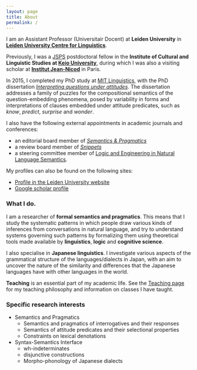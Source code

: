 ```yaml
---
layout: page
title: About
permalink: /
---
```


I am an Assistant Professor (Universitair Docent) at **Leiden University** in **[Leiden University Centre for Linguistics](https://www.universiteitleiden.nl/en/humanities/leiden-university-centre-for-linguistics)**.

Previously, I was a [JSPS](http://www.jsps.go.jp/english/) postdoctoral fellow in the **Institute of Cultural and Linguistic Studies at [Keio University](http://www.keio.ac.jp/)**, during which I was also a visiting scholar at **[Institut Jean-Nicod](http://www.institutnicod.org/)** in Paris.

In 2015, I completed my PhD study at [MIT Linguistics](http://web.mit.edu/linguistics/), with the PhD dissertation *[Interpreting questions under attitudes](http://hdl.handle.net/1721.1/99318)*. The dissertation addresses a family of puzzles for the compositional semantics of the question-embedding phenomena, posed by variability in forms and interpretations of clauses embedded under attitude predicates, such as *know*, *predict*, *surprise* and *wonder*.

I also have the following external appointments in academic journals and conferences:
- an editorial board member of *[Semantics & Pragmatics](semprag.org/)*
- a review board member of *[Snippets](http://www.ledonline.it/snippets/)*
- a steering committee member of [Logic and Engineering in Natural Language Semantics](http://www.is.ocha.ac.jp/~bekki/lenls/).

My profiles can also be found on the following sites:
- [Profile in the Leiden University website](https://www.universiteitleiden.nl/en/staffmembers/wataru-uegaki)
- [Google scholar profile](https://scholar.google.co.jp/citations?user=PHs9XX8AAAAJ)

### What I do.

I am a researcher of **formal semantics and pragmatics**. This means that I study the systematic patterns in which people draw various kinds of inferences from conversations in natural language, and try to understand systems governing such patterns by formalizing them using theoretical tools made available by **linguistics**, **logic** and **cognitive science**.

I also specialise in **Japanese linguistics**. I investigate various aspects of the grammatical structure of the languages/dialects in Japan, with an aim to uncover the nature of the similarity and differences that the Japanese languages have with other languages in the world.

**Teaching** is an essential part of my academic life. See the [Teaching page](teaching) for my teaching philosophy and information on classes I have taught.

### Specific research interests

- Semantics and Pragmatics
  - Semantics and pragmatics of interrogatives and their responses
  - Semantics of attitude predicates and their selectional properties
  - Constraints on lexical denotations
- Syntax-Semantics Interface
  - wh-indeterminates
  - disjunctive constructions
  - Morpho-phonology of Japanese dialects
